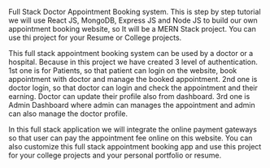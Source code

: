 Full Stack Doctor Appointment Booking system. This is step by step tutorial we will use React JS, MongoDB, Express JS and Node JS to build our own appointment booking website, so It will be a MERN Stack project. You can use thi project for your Resume or College projects.

This full stack appointment booking system can be used by a doctor or a hospital. Because in this project we have created 3 level of authentication. 1st one is for Patients, so that patient can login on the website, book appointment with doctor and manage the booked appointment. 2nd one is doctor login, so that doctor can login and check the appointment and their earning. Doctor can update their profile also from dashboard. 3rd one is Admin Dashboard where admin can manages the appointment and admin can also manage the doctor profile.

In this full stack application we will integrate the online payment gateways so that user can pay the appointment fee online on this website. You can also customize this full stack appointment booking app and use this project for your college projects and your personal portfolio or resume.
